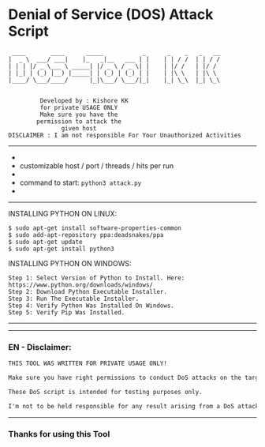 # Denial of Service (DOS) Attack Script

```
 ____       ____      _____           _      _    _   _   __
|  _ \  ___/ ___|    |_   _|__   ___ | |    | | / /  | | / /
| | | |/ _ \___ \ _____| |/ _ \ / _ \| |    | |/ /   | |/ /
| |_| | (_) |__) |_____| | (_) | (_) | |    | |\ \   | |\ \
|____/ \___/____/      |_|\___/ \___/|_|    |_| \_\  |_| \_\

         
         Developed by : Kishore KK
         for private USAGE ONLY
         Make sure you have the
        permission to attack the
               given host
DISCLAIMER : I am not responsible For Your Unauthorized Activities             
```

---
- 
- customizable host / port / threads / hits per run
- 
- command to start: `python3 attack.py`
- 
---
INSTALLING PYTHON ON LINUX:
```
$ sudo apt-get install software-properties-common
$ sudo add-apt-repository ppa:deadsnakes/ppa
$ sudo apt-get update
$ sudo apt-get install python3
```
INSTALLING PYTHON ON WINDOWS:
```
Step 1: Select Version of Python to Install. Here: https://www.python.org/downloads/windows/
Step 2: Download Python Executable Installer.
Step 3: Run The Executable Installer.
Step 4: Verify Python Was Installed On Windows.
Step 5: Verify Pip Was Installed.
```
---

---

### EN - Disclaimer:
```md
THIS TOOL WAS WRITTEN FOR PRIVATE USAGE ONLY!

Make sure you have right permissions to conduct DoS attacks on the target system. 

These DoS script is intended for testing purposes only.

I'm not to be held responsible for any result arising from a DoS attack launched using these script
```
---


### Thanks for using this Tool

